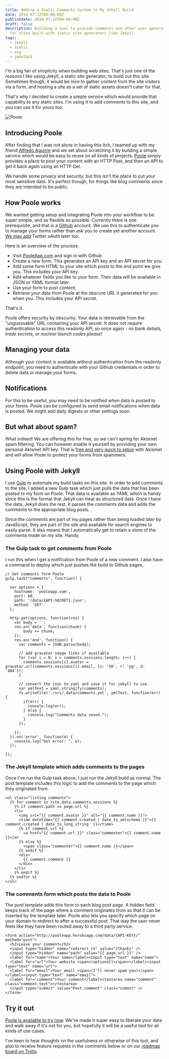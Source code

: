 ```yaml
---
title: Adding a Static Comments System to My Jekyll Build
date: 2014-07-22T00:00:00Z
publishdate: 2014-07-22T00:00:00Z
draft: false
description: Building a tool to provide comments and other user generated content
  for sites built with static site generators like Jekyll.
tags:
  - jekyll
  - static
  - ssg
  - jamstack
---
```


I'm a big fan of simplicity when building web sites. That's just one of the reasons I like using Jekyll, a static site generator, to build out this site. Sometimes though, it would be nice to gather content from the site visitors via a form, and hosting a site as a set of static assets doesn't cater for that.

That's why I decided to create a simple service which would provide that capability to any static sites. I'm using it to add comments to this site, and you can use it for yours too.

<img src="/images/hello-poole.png" alt="Poole">

<!--more-->

<h2>Introducing Poole</h2>
<p>
  After finding that I was not alone in having this itch, I teamed up with my friend <a href="http://madewithbytes.com/">Alfredo Aguirre</a> and we set about scratching it by building a simple service which would be easy to reuse on all kinds of projects. <a href="http://pooleapp.com">Poole</a> simply provides a place to post your content with an HTTP Post, and then an API to get it back again using an HTTP Get.
</p>
<p>
  We handle some privacy and security, but this isn't the place to put your most sensitive data. It's perfect though, for things like blog comments since they are intended to be public.
</p>

<h2>How Poole works</h2>
<p>
  We wanted getting setup and integrating Poole into your workflow to be super simple, and as flexible as possible. Currently there is one prerequisite, and that is a <a href="http://github.com">Github</a> account. We use this to authenticate you to manage your forms rather than ask you to create yet another account. <a href="https://trello.com/b/lyQEqQMq/poole">We may add</a> Twitter oAuth later too.
</p>
<p>Here is an overview of the process:</p>
<ul>
  <li>Visit <a href="http://pooleapp.com" title="PooleApp.com">PooleApp.com</a> and sign in with Github</li>
  <li>Create a new form. This generates an API key and an API secret for you.</li>
  <li>Add some form HTML to your site which posts to the end point we give you. This includes your API key.</li>
  <li>Add whatever fields you like to your form. Their data will be available in JSON or YAML format later.</li>
  <li>Use your form to post content.</li>
  <li>Retrieve your data from Poole at the obscure URL it generated for you when you. This includes your API secret.</li>
</ul>

<p>That's it.</p>
<p>
  Poole offers security by obscurity. Your data is retrievable from the "unguessable" URL containing your API secret. It does not require authentication to access this readonly API, so once again - <em>no bank details, trade secrets, or nuclear launch codes please!</em>
</p>

<h2>Managing your data</h2>
<p>
  Although your content is available without authentication from the readonly endpoint, you need to authenticate with your Github credentials in order to delete data or manage your forms.
</p>

<h2>Notifications</h2>
<p>
  For this to be useful, you may need to be notified when data is posted to your forms. Poole can be configured to send email notifications when data is posted. We might add daily digests or other settings soon.
</p>

<h2>But what about spam?</h2>
<p>
  What indeed! We are offering this for free, so we can't spring for Akismet spam filtering. You can however enable it yourself by providing your own personal Akismet API key.  That is <a href="http://akismet.com/plans/">free and very quick to setup</a> with Akismet and will allow Poole to protect your forms from spammers.
</p>

<h2>Using Poole with Jekyll</h2>
<p>
  I use <a href="http://gulpjs.com">Gulp</a> to automate my build tasks on this site. In order to add comments to the site, I added a new Gulp task which just pulls the data that has been posted to my form on Poole. That data is available as YAML which is handy since this is the format that Jekyll can treat as structured data.  Once I have the data, Jekyll does the rest. It parses the comments data and adds the comments to the appropriate blog posts.
</p>
<p>
  Since the comments are part of my pages rather than being loaded later by JavaScript, they are part of the site and available for search engines to easily parse. It also means that I automatically get to retain a store of the comments made on my site. Handy.
</p>

<h3>The Gulp task to get comments from Poole</h3>
<p>I run this when I get a notification from Poole of a new comment. I also have a command to deploy which just pushes the build to Github pages.</p>

```
// Get comments form Poole
gulp.task("comments", function() {

  var options = {
    hostname: 'pooleapp.com',
    port: 80,
    path: '/data/{API-SECRET}.json',
    method: 'GET'
  };

  http.get(options, function(res) {
    var body = '';
    res.on('data', function(chunk) {
        body += chunk;
    });
    res.on('end', function() {
      var comments = JSON.parse(body);

      // add gravatar image links if available
      for (var i = 0; i < comments.sessions.length; i++) {
        comments.sessions[i].avatar = gravatar.url(comments.sessions[i].email, {s: '50', r: 'pg', d: '404'});
      }

      // convert the json to yaml and save it for jekyll to use.
      var ymlText = yaml.stringify(comments);
      fs.writeFile('./src/_data/comments.yml', ymlText, function(err) {
        if(err) {
          console.log(err);
        } else {
          console.log("Comments data saved.");
        }
      });

    });
  }).on('error', function(e) {
    console.log("Got error: ", e);
  });

});

```


<h3>The Jekyll template which adds comments to the pages</h3>
<p>
  Once I've run the Gulp task above, I just run the Jekyll build as normal. The post template includes this logic to add the comments to the page which they originated from.
</p>

```
<ul class="listing comments">
  {% for comment in site.data.comments.sessions %}
    {% if comment.path == page.url %}
    <li>
      <img src="{{ comment.avatar }}" alt="{{ comment.name }}">
      <time datetime="{{ comment.created | date_to_xmlschema }}">{{ comment.created | date_to_long_string  }}</time>
      {% if comment.url %}
        <a href="{{ comment.url }}" class="commenter">{{ comment.name }}</a>
      {% else %}
        <span class="commenter">{{ comment.name }}</span>
      {% endif %}
      <div>
        {{ comment.comment }}
      </div>
    </li>
    {% endif %}
  {% endfor %}
</ul>
```


<h3>The comments form which posts the data to Poole</h3>
<p>
  The post template adds this form to each blog post page. A hidden field keeps track of the page where a comment originates from so that it can be inserted by the template later.  Poole also lets you specify which page on your domain to redirect to after a successful post. That way the user never feels like they have been routed away to a third party service.
</p>

```
<form action="http://pooleapp.herokuapp.com/data/{API-KEY}/" method="post">
  <h2>Leave your comment</h2>
  <input type="hidden" name="redirect_to" value="/thanks" />
  <input type="hidden" name="path" value="{{ page.url }}" />
  <label for="name">Your name</label><input type="text" name="name">
  <label for="url">Your website <span>(optional)</span></label><input type="text" name="url">
  <label for="email">Your email <span>(I'll never spam you)</span></label><input type="text" name="email">
  <label for="comment">Your comment</label><textarea name="comment" class="comment-text"></textarea>
  <input type="submit" value="Post comment" class="submit" />
</form>
```

<h2>Try it out</h2>
<p>
  <a href="http://pooleapp.com">Poole is available to try now</a>. We've made it super easy to liberate your data and walk away if it's not for you, but hopefully it will be a useful tool for all kinds of use cases.
</p>
<p>
  I've keen to hear thoughts on the usefulness or otherwise of this tool, and also to receive feature requests in the comments below or on our <a href="https://trello.com/b/lyQEqQMq/poole">roadmap board on Trello</a>.
</p>






